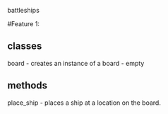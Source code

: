 battleships

#Feature 1:

## classes

board - creates an instance of a board - empty


## methods

place_ship - places a ship at a location on the board.




